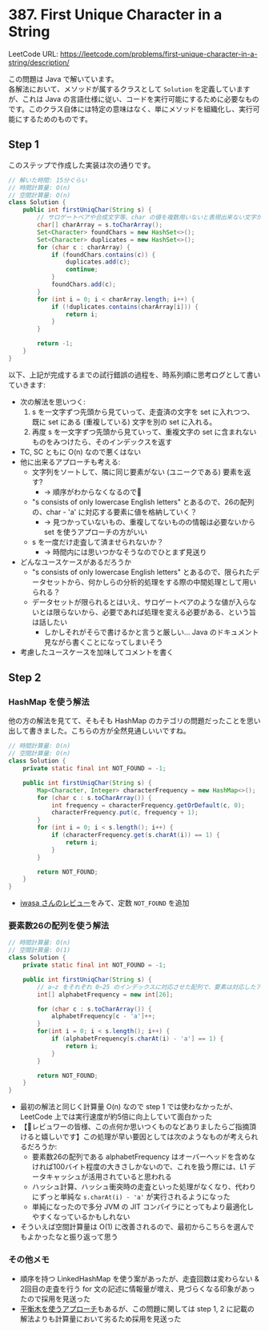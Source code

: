# 387. First Unique Character in a String

LeetCode URL: https://leetcode.com/problems/first-unique-character-in-a-string/description/

この問題は Java で解いています。  
各解法において、メソッドが属するクラスとして `Solution` を定義していますが、これは Java の言語仕様に従い、コードを実行可能にするために必要なものです。このクラス自体には特定の意味はなく、単にメソッドを組織化し、実行可能にするためのものです。

## Step 1

このステップで作成した実装は次の通りです。

```java
// 解いた時間: 15分ぐらい
// 時間計算量: O(n)
// 空間計算量: O(n) 
class Solution {
    public int firstUniqChar(String s) {
        // サロゲートペアや合成文字等、char の値を複数用いないと表現出来ない文字が来ないことを想定しています。
        char[] charArray = s.toCharArray();
        Set<Character> foundChars = new HashSet<>();
        Set<Character> duplicates = new HashSet<>();
        for (char c : charArray) {
            if (foundChars.contains(c)) {
                duplicates.add(c);
                continue;
            }
            foundChars.add(c);
        }
        for (int i = 0; i < charArray.length; i++) {
            if (!duplicates.contains(charArray[i])) {
                return i;
            }
        }

        return -1;
    }
}
```

以下、上記が完成するまでの試行錯誤の過程を、時系列順に思考ログとして書いていきます:

- 次の解法を思いつく:
    1. s を一文字ずつ先頭から見ていって、走査済の文字を set に入れつつ、既に set にある (重複している) 文字を別の set に入れる。
    2. 再度 s を一文字ずつ先頭から見ていって、重複文字の set に含まれないものをみつけたら、そのインデックスを返す
- TC, SC ともに O(n) なので悪くはない
- 他に出来るアプローチも考える:
    - 文字列をソートして、隣に同じ要素がない (ユニークである) 要素を返す?
        - -> 順序がわからなくなるので🙅
    - "s consists of only lowercase English letters" とあるので、26の配列の、char - 'a' に対応する要素に値を格納していく？
        - -> 見つかっていないもの、重複してないものの情報は必要ないから set を使うアプローチの方がいい
    - s を一度だけ走査して済ませられないか？
        - -> 時間内には思いつかなそうなのでひとまず見送り
- どんなユースケースがあるだろうか
    - "s consists of only lowercase English letters" とあるので、限られたデータセットから、何かしらの分析的処理をする際の中間処理として用いられる？
    - データセットが限られるとはいえ、サロゲートペアのような値が入らないとは限らないから、必要であれば処理を変える必要がある、という旨は話したい
        - しかしそれがそらで書けるかと言うと厳しい... Java のドキュメント見ながら書くことになってしまいそう
- 考慮したユースケースを加味してコメントを書く

## Step 2

### HashMap を使う解法

他の方の解法を見てて、そもそも HashMap のカテゴリの問題だったことを思い出して書きました。こちらの方が全然見通しいいですね。

```java
// 時間計算量: O(n)
// 空間計算量: O(n) 
class Solution {
    private static final int NOT_FOUND = -1;

    public int firstUniqChar(String s) {
        Map<Character, Integer> characterFrequency = new HashMap<>();
        for (char c : s.toCharArray()) {
            int frequency = characterFrequency.getOrDefault(c, 0);
            characterFrequency.put(c, frequency + 1);
        }
        for (int i = 0; i < s.length(); i++) {
            if (characterFrequency.get(s.charAt(i)) == 1) {
                return i;
            }
        }

        return NOT_FOUND;
    }
}
```

- [iwasa さんのレビュー](https://github.com/kazukiii/leetcode/pull/16/files#r1650394921)をみて、定数 `NOT_FOUND` を追加

### 要素数26の配列を使う解法

```java
// 時間計算量: O(n)
// 空間計算量: O(1) 
class Solution {
    private static final int NOT_FOUND = -1;

    public int firstUniqChar(String s) {
        // a~z をそれぞれ 0~25 のインデックスに対応させた配列で、要素は対応したアルファベットの出現回数
        int[] alphabetFrequency = new int[26];

        for (char c : s.toCharArray()) {
            alphabetFrequency[c - 'a']++;
        }
        for(int i = 0; i < s.length(); i++) {
            if (alphabetFrequency[s.charAt(i) - 'a'] == 1) {
                return i;
            }
        }

        return NOT_FOUND;
    }
}
```

- 最初の解法と同じく計算量 O(n) なので step 1 では使わなかったが、LeetCode 上では実行速度が約5倍に向上していて面白かった
- 【🚨レビュワーの皆様、この点何か思いつくものなどありましたらご指摘頂けると嬉しいです】この処理が早い要因としては次のようなものが考えられるだろうか:
    - 要素数26の配列である alphabetFrequency はオーバーヘッドを含めなければ100バイト程度の大きさしかないので、これを扱う際には、L1 データキャッシュが活用されていると思われる
    - ハッシュ計算、ハッシュ衝突時の走査といった処理がなくなり、代わりにずっと単純な `s.charAt(i) - 'a'` が実行されるようになった
    - 単純になったので多分 JVM の JIT コンパイラにとってもより最適化しやすくなっているかもしれない
- そういえば空間計算量は O(1) に改善されるので、最初からこちらを選んでもよかったなと振り返って思う

### その他メモ

- 順序を持つ LinkedHashMap を使う案があったが、走査回数は変わらない & 2回目の走査を行う for 文の記述に情報量が増え、見づらくなる印象があったので採用を見送った
- [平衡木を使うアプローチ](https://github.com/nittoco/leetcode/pull/20#discussion_r1642843424)もあるが、この問題に関しては step 1, 2 に記載の解法よりも計算量において劣るため採用を見送った
